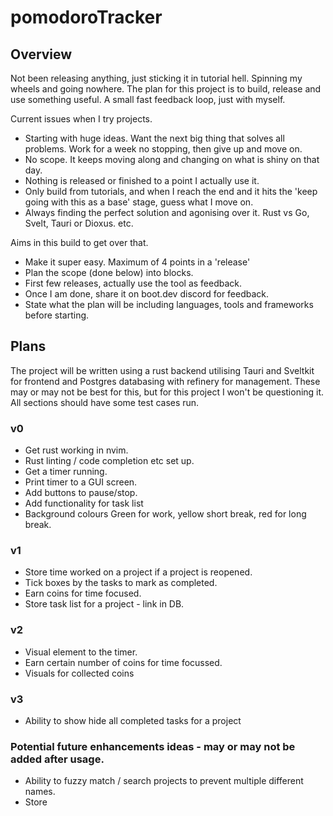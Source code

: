 # pomodoroTracker

## Overview
Not been releasing anything, just sticking it in tutorial hell. Spinning my wheels and going nowhere. 
The plan for this project is to build, release and use something useful. A small fast feedback loop, just with myself. 

Current issues when I try projects.
- Starting with huge ideas. Want the next big thing that solves all problems. Work for a week no stopping, then give up and move on. 
- No scope. It keeps moving along and changing on what is shiny on that day. 
- Nothing is released or finished to a point I actually use it. 
- Only build from tutorials, and when I reach the end and it hits the 'keep going with this as a base' stage, guess what I move on. 
- Always finding the perfect solution and agonising over it. Rust vs Go, Svelt, Tauri or Dioxus. etc.

Aims in this build to get over that. 
- Make it super easy. Maximum of 4 points in a 'release'
- Plan the scope (done below) into blocks. 
- First few releases, actually use the tool as feedback. 
- Once I am done, share it on boot.dev discord for feedback. 
- State what the plan will be including languages, tools and frameworks before starting.

## Plans 

The project will be written using a rust backend utilising Tauri and Sveltkit for frontend and Postgres databasing with refinery for management.
These may or may not be best for this, but for this project I won't be questioning it. 
All sections should have some test cases run. 

### v0 
- Get rust working in nvim. 
- Rust linting / code completion etc set up. 
- Get a timer running.
- Print timer to a GUI screen. 
- Add buttons to pause/stop. 
- Add functionality for task list 
- Background colours Green for work, yellow short break, red for long break. 

### v1
- Store time worked on a project if a project is reopened. 
- Tick boxes by the tasks to mark as completed. 
- Earn coins for time focused. 
- Store task list for a project - link in DB.

### v2 
- Visual element to the timer. 
- Earn certain number of coins for time focussed. 
- Visuals for collected coins

### v3 
- Ability to show hide all completed tasks for a project

### Potential future enhancements ideas - may or may not be added after usage. 
- Ability to fuzzy match / search projects to prevent multiple different names. 
- Store
